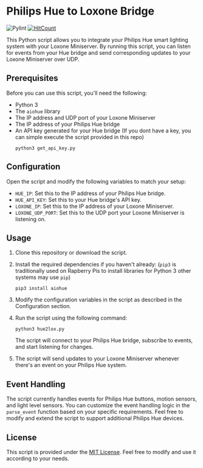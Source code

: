 # Philips Hue to Loxone Bridge

![Pylint](https://github.com/marcelschreiner/hue-to-loxone/actions/workflows/pylint.yml/badge.svg)
[![HitCount](https://hits.dwyl.com/marcelschreiner/hue-to-loxone.svg?style=flat)](http://hits.dwyl.com/marcelschreiner/hue-to-loxone)

This Python script allows you to integrate your Philips Hue smart lighting system with your Loxone Miniserver. By running this script, you can listen for events from your Hue bridge and send corresponding updates to your Loxone Miniserver over UDP.

## Prerequisites

Before you can use this script, you'll need the following:

- Python 3
- The `aiohue` library
- The IP address and UDP port of your Loxone Miniserver
- The IP address of your Philips Hue bridge
- An API key generated for your Hue bridge (If you dont have a key, you can simple execute the script provided in this repo)
   ```shell
   python3 get_api_key.py
   ```

## Configuration

Open the script and modify the following variables to match your setup:

- `HUE_IP`: Set this to the IP address of your Philips Hue bridge.
- `HUE_API_KEY`: Set this to your Hue bridge's API key.
- `LOXONE_IP`: Set this to the IP address of your Loxone Miniserver.
- `LOXONE_UDP_PORT`: Set this to the UDP port your Loxone Miniserver is listening on.

## Usage

1. Clone this repository or download the script.

2. Install the required dependencies if you haven't already:
   (`pip3` is traditionally used on Rapberry Pis to install libraries for Python 3 other systems may use `pip`)

   ```shell
   pip3 install aiohue
   ```

3. Modify the configuration variables in the script as described in the Configuration section.

4. Run the script using the following command:

   ```shell
   python3 hue2lox.py
   ```

   The script will connect to your Philips Hue bridge, subscribe to events, and start listening for changes.

6. The script will send updates to your Loxone Miniserver whenever there's an event on your Philips Hue system.

## Event Handling

The script currently handles events for Philips Hue buttons, motion sensors, and light level sensors. You can customize the event handling logic in the `parse_event` function based on your specific requirements.
Feel free to modify and extend the script to support additional Philips Hue devices.

## License

This script is provided under the [MIT License](LICENSE.md). Feel free to modify and use it according to your needs.
